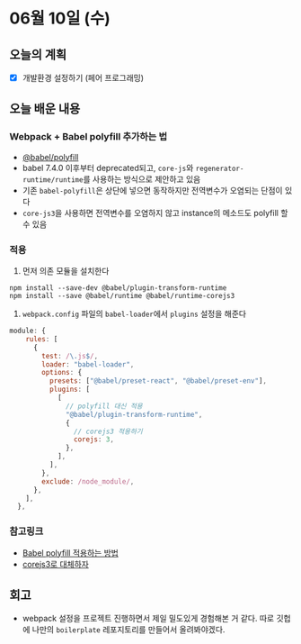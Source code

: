 # 06월 10일 \(수\)

## 오늘의 계획

* [x] 개발환경 설정하기 \(페어 프로그래밍\)

## 오늘 배운 내용

### Webpack + Babel polyfill 추가하는 법

* [@babel/polyfill](https://babeljs.io/docs/en/babel-polyfill)
* babel 7.4.0 이후부터 deprecated되고, `core-js`와 `regenerator-runtime/runtime`를 사용하는 방식으로 제안하고 있음
* 기존 `babel-polyfill`은 상단에 넣으면 동작하지만 전역변수가 오염되는 단점이 있다
* `core-js3`을 사용하면 전역변수를 오염하지 않고 instance의 메소드도 polyfill 할 수 있음

### 적용

1. 먼저 의존 모듈을 설치한다

```text
npm install --save-dev @babel/plugin-transform-runtime
npm install --save @babel/runtime @babel/runtime-corejs3
```

1. `webpack.config` 파일의 `babel-loader`에서 `plugins` 설정을 해준다

```javascript
module: {
    rules: [
      {
        test: /\.js$/,
        loader: "babel-loader",
        options: {
          presets: ["@babel/preset-react", "@babel/preset-env"],
          plugins: [
            [
              // polyfill 대신 적용
              "@babel/plugin-transform-runtime",
              {
                // corejs3 적용하기
                corejs: 3,
              },
            ],
          ],
        },
        exclude: /node_module/,
      },
    ],
  },
```

### 참고링크

* [Babel polyfill 적용하는 방법](https://okchangwon.tistory.com/3)
* [corejs3로 대체하자](https://velog.io/@vnthf/corejs3%EB%A1%9C-%EB%8C%80%EC%B2%B4%ED%95%98%EC%9E%90-zok3p9aouy)

## 회고

* webpack 설정을 프로젝트 진행하면서 제일 밀도있게 경험해본 거 같다. 따로 깃헙에 나만의 `boilerplate` 레포지토리를 만들어서 올려봐야겠다.

